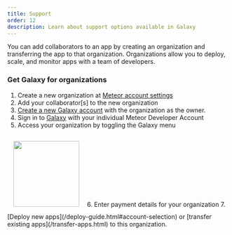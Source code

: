 ```yaml
---
title: Support
order: 12
description: Learn about support options available in Galaxy
---
```


You can add collaborators to an app by creating an organization and transferring the app to that organization. Organizations allow you to deploy, scale, and monitor apps with a team of developers.

<h3 id="instructions">Get Galaxy for organizations</h3>

1. Create a new organization at [Meteor account settings](https://www.meteor.com/account-settings/organizations)
2. Add your collaborator[s] to the new organization
3. [Create a new Galaxy account](https://www.meteor.com/galaxy/signup) with the organization as the owner. 
4. Sign in to [Galaxy](https://galaxy.meteor.com)  with your individual Meteor Developer Account
5. Access your organization by toggling the Galaxy menu
<img src="/images/galaxy-menu.png" style="width: 150px; margin: 1em;"/>
6. Enter payment details for your organization
7. [Deploy new apps](/deploy-guide.html#account-selection) or [transfer existing apps](/transfer-apps.html) to this organization.
